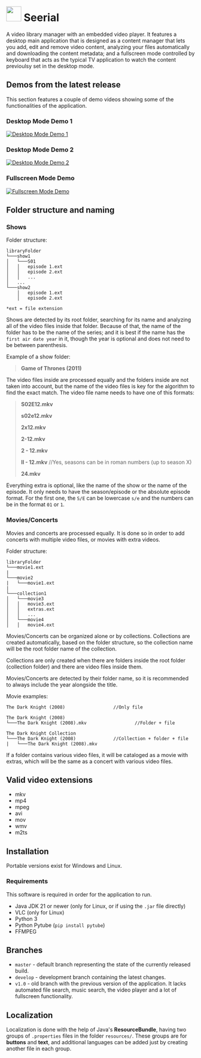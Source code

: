 # <img src="https://github.com/juanllavero/Seerial/assets/33575454/fe9ef4f9-4fe5-4df3-a358-eefc389f4932" align="top_left" height="40" width="40"> Seerial
A video library manager with an embedded video player. It features a desktop main application that is designed as a content manager that lets you add, edit and remove video content, analyzing your files automatically and downloading the content metadata; and a fullscreen mode controlled by keyboard that acts as the typical TV application to watch the content previoulsy set in the desktop mode.

## Demos from the latest release
This section features a couple of demo videos showing some of the functionalities of the application.
### Desktop Mode Demo 1
[![Desktop Mode Demo 1](https://img.youtube.com/vi/9x7BMvfJzlc/0.jpg)](https://www.youtube.com/watch?v=9x7BMvfJzlc)
### Desktop Mode Demo 2
[![Desktop Mode Demo 2](https://img.youtube.com/vi/bTsA_tDtOLs/0.jpg)](https://www.youtube.com/watch?v=bTsA_tDtOLs)
### Fullscreen Mode Demo
[![Fullscreen Mode Demo](https://img.youtube.com/vi/CpIguBXi0P4/0.jpg)](https://www.youtube.com/watch?v=CpIguBXi0P4)

## Folder structure and naming
### Shows
Folder structure:
```
libraryFolder  
└───show1
│   └───S01
│   │   episode 1.ext
│   │   episode 2.ext
│   │   ...
│   ...
└───show2
    │   episode 1.ext
    │   episode 2.ext
```
`*ext = file extension`

Shows are detected by its root folder, searching for its name and analyzing all of the video files inside that folder. Because of that, the name of the folder has to be the name of the series; and it is best if the name has the `first air date year` in it, though the year is optional and does not need to be between parenthesis.

Example of a show folder:
> **Game of Thrones (2011)**

The video files inside are processed equally and the folders inside are not taken into account, but the name of the video files is key for the algorithm to find the exact match. The video file name needs to have one of this formats:

> **S02E12.mkv**
> 
> **s02e12.mkv**
> 
> **2x12.mkv**
> 
> **2-12.mkv**
> 
> **2 - 12.mkv**
> 
> **II - 12.mkv**      //Yes, seasons can be in roman numbers (up to season X)
> 
> **24.mkv**

Everything extra is optional, like the name of the show or the name of the episode. It only needs to have the season/episode or the absolute episode format. For the first one, the `S/E` can be lowercase `s/e` and the numbers can be in the format `01` or `1`.

### Movies/Concerts
Movies and concerts are processed equally. It is done so in order to add concerts with multiple video files, or movies with extra videos.

Folder structure:
```
libraryFolder
└───movie1.ext
|
└───movie2
|	└───movie1.ext
|
└───collection1
│   └───movie3
│   │   movie3.ext
│   │   extras.ext
│   │   ...
│   └───movie4
│   │   movie4.ext
```
Movies/Concerts can be organized alone or by collections. Collections are created automatically, based on the folder structure, so the collection name will be the root folder name of the collection.

Collections are only created when there are folders inside the root folder (collection folder) and there are video files inside them.

Movies/Concerts are detected by their folder name, so it is recommended to always include the year alongside the title.

Movie examples:
```
The Dark Knight (2008)					//Only file

The Dark Knight (2008)					
└───The Dark Knight (2008).mkv			        //Folder + file

The Dark Knight Collection				
└───The Dark Knight (2008)				//Collection + folder + file
|	└───The Dark Knight (2008).mkv		
```

If a folder contains various video files, it will be cataloged as a movie with extras, which will be the same as a concert with various video files.

## Valid video extensions
- mkv
- mp4
- mpeg
- avi
- mov
- wmv
- m2ts

## Installation
Portable versions exist for Windows and Linux.

### Requirements
This software is required in order for the application to run.

- Java JDK 21 or newer (only for Linux, or if using the `.jar` file directly)
- VLC (only for Linux)
- Python 3
- Python Pytube (`pip install pytube`)
- FFMPEG

## Branches
-   `master`  - default branch representing the state of the currently released build.
-   `develop`  - development branch containing the latest changes.
-   `v1.0`  - old branch with the previous version of the application. It lacks automated file search, music search, the video player and a lot of fullscreen functionality.

## Localization
Localization is done with the help of Java's **ResourceBundle**, having two groups of `.properties` files in the folder `resources/`.  These groups are for **buttons** and **text**, and additional languages can be added just by creating another file in each group.

